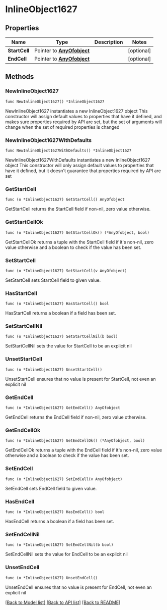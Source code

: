 # InlineObject1627

## Properties

Name | Type | Description | Notes
------------ | ------------- | ------------- | -------------
**StartCell** | Pointer to [**AnyOfobject**](anyOf&lt;object&gt;.md) |  | [optional] 
**EndCell** | Pointer to [**AnyOfobject**](anyOf&lt;object&gt;.md) |  | [optional] 

## Methods

### NewInlineObject1627

`func NewInlineObject1627() *InlineObject1627`

NewInlineObject1627 instantiates a new InlineObject1627 object
This constructor will assign default values to properties that have it defined,
and makes sure properties required by API are set, but the set of arguments
will change when the set of required properties is changed

### NewInlineObject1627WithDefaults

`func NewInlineObject1627WithDefaults() *InlineObject1627`

NewInlineObject1627WithDefaults instantiates a new InlineObject1627 object
This constructor will only assign default values to properties that have it defined,
but it doesn't guarantee that properties required by API are set

### GetStartCell

`func (o *InlineObject1627) GetStartCell() AnyOfobject`

GetStartCell returns the StartCell field if non-nil, zero value otherwise.

### GetStartCellOk

`func (o *InlineObject1627) GetStartCellOk() (*AnyOfobject, bool)`

GetStartCellOk returns a tuple with the StartCell field if it's non-nil, zero value otherwise
and a boolean to check if the value has been set.

### SetStartCell

`func (o *InlineObject1627) SetStartCell(v AnyOfobject)`

SetStartCell sets StartCell field to given value.

### HasStartCell

`func (o *InlineObject1627) HasStartCell() bool`

HasStartCell returns a boolean if a field has been set.

### SetStartCellNil

`func (o *InlineObject1627) SetStartCellNil(b bool)`

 SetStartCellNil sets the value for StartCell to be an explicit nil

### UnsetStartCell
`func (o *InlineObject1627) UnsetStartCell()`

UnsetStartCell ensures that no value is present for StartCell, not even an explicit nil
### GetEndCell

`func (o *InlineObject1627) GetEndCell() AnyOfobject`

GetEndCell returns the EndCell field if non-nil, zero value otherwise.

### GetEndCellOk

`func (o *InlineObject1627) GetEndCellOk() (*AnyOfobject, bool)`

GetEndCellOk returns a tuple with the EndCell field if it's non-nil, zero value otherwise
and a boolean to check if the value has been set.

### SetEndCell

`func (o *InlineObject1627) SetEndCell(v AnyOfobject)`

SetEndCell sets EndCell field to given value.

### HasEndCell

`func (o *InlineObject1627) HasEndCell() bool`

HasEndCell returns a boolean if a field has been set.

### SetEndCellNil

`func (o *InlineObject1627) SetEndCellNil(b bool)`

 SetEndCellNil sets the value for EndCell to be an explicit nil

### UnsetEndCell
`func (o *InlineObject1627) UnsetEndCell()`

UnsetEndCell ensures that no value is present for EndCell, not even an explicit nil

[[Back to Model list]](../README.md#documentation-for-models) [[Back to API list]](../README.md#documentation-for-api-endpoints) [[Back to README]](../README.md)



